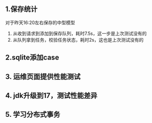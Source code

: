 

## 1.保存统计

对于昨天16:20左右保存的中型模型
1. 从收到请求到添加到保存队列，耗时7.5s，这一步是上次测试没有的
2. 从队列拿到任务，校验任务状态，耗时2s，这也是上次测试没有的


## 2.sqlite添加case

## 3. 运维页面提供性能测试

## 4. jdk升级到17，测试性能差异

## 5. 学习分布式事务


